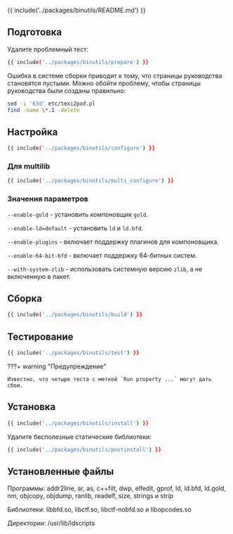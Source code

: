 {{ include('../packages/binutils/README.md') }}

## Подготовка

Удалите проблемный тест:

```bash 
{{ include('../packages/binutils/prepare') }}
```

<!-- temp solution TODO: Remove in next versions -->
Ошибка в системе сборки приводит к тому, что страницы руководства становятся пустыми. Можно обойти проблему, чтобы страницы руководства были созданы правильно:

```bash
sed -i '63d' etc/texi2pod.pl
find -name \*.1 -delete
```

## Настройка

```bash 
{{ include('../packages/binutils/configure') }}
```

### Для multilib

```bash 
{{ include('../packages/binutils/multi_configure') }}
```

### Значения параметров

`--enable-gold` - установить компоновщик `gold`.

`--enable-ld=default` - установить `ld` и `ld.bfd`.

`--enable-plugins` - включает поддержку плагинов для компоновщика.

`--enable-64-bit-bfd` - включает поддержку 64-битных систем.

`--with-system-zlib` - использовать системную версию `zlib`, а не включенную в пакет.

## Сборка

```bash 
{{ include('../packages/binutils/build') }}
```

## Тестирование

```bash 
{{ include('../packages/binutils/test') }}
```

???+ warning "Предупреждение"
	
	Известно, что четыре теста с меткой `Run property ...` могут дать сбои.

## Установка

```bash 
{{ include('../packages/binutils/install') }}
```

Удалите бесполезные статические библиотеки:

```bash 
{{ include('../packages/binutils/postinstall') }}
```

## Установленные файлы

Программы: addr2line, ar, as, c++filt, dwp, elfedit, gprof, ld, ld.bfd, ld.gold, nm, objcopy, objdump, ranlib, readelf, size, strings и strip

Библиотеки: libbfd.so, libctf.so, libctf-nobfd.so и libopcodes.so

Директории: /usr/lib/ldscripts

